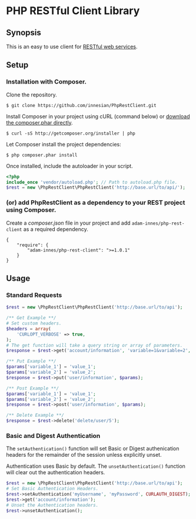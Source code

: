 # PHP RESTful Client Library

## Synopsis
This is an easy to use client for [RESTful web services](https://en.wikipedia.org/wiki/Representational_state_transfer).

## Setup
### Installation with Composer.
Clone the repository.
```
$ git clone https://github.com/innesian/PhpRestClient.git
```
Install Composer in your project using cURL (command below) or [download the composer.phar directly](http://getcomposer.org/composer.phar).
```
$ curl -sS http://getcomposer.org/installer | php
```
Let Composer install the project dependencies:
```
$ php composer.phar install
```
Once installed, include the autoloader in your script.
```php
<?php
include_once 'vendor/autoload.php'; // Path to autoload.php file.
$rest = new \PhpRestClient\PhpRestClient('http://base.url/to/api/');
```
### (or) add PhpRestClient as a dependency to your REST project using Composer.
Create a *composer.json* file in your project and add `adam-innes/php-rest-client` as a required dependency.
```
{
    "require": {
        "adam-innes/php-rest-client": ">=1.0.1"
    }
}
```
## Usage
### Standard Requests
```php
$rest = new \PhpRestClient\PhpRestClient('http://base.url/to/api');

/** Get Example **/
# Set custom headers.
$headers = array(
    'CURLOPT_VERBOSE' => true,
);
# The get function will take a query string or array of parameters.
$response = $rest->get('account/information', 'variable=1&variable=2', $headers);

/** Put Example **/
$params['variable_1'] = 'value_1';
$params['variable_2'] = 'value_2';
$response = $rest->put('user/information', $params);

/** Post Example **/
$params['variable_1'] = 'value_1';
$params['variable_2'] = 'value_2';
$response = $rest->post('user/information', $params);

/** Delete Example **/
$response = $rest->delete('delete/user/5');
```
### Basic and Digest Authentication
The `setAuthentication()` function will set Basic or Digest authenication headers for the remainder of the session unless explicitly unset. 

Authentication uses Basic by default. The `unsetAuthentication()` function will clear out the authentication headers.
```php
$rest = new \PhpRestClient\PhpRestClient('http://base.url/to/api');
# Set Basic Authentication Headers.
$rest->setAuthentication('myUsername', 'myPassword', CURLAUTH_DIGEST);
$rest->get('account/information');
# Unset the Authentication headers.
$rest->unsetAuthentication();
```
